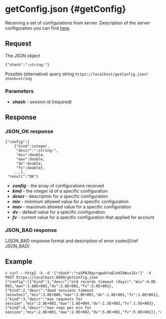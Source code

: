 getConfig.json {#getConfig}
==========

Receiving a set of configurations from server. Description of the server configuration you can find [here](server-config.md).

Request
------------

The JSON object

~~~~~~~~~~~~~{.java}
{"shash":":string:"}
~~~~~~~~~~~~~

Possible (alternative) query string
`https://localhost/getConfig.json?shash=string`

<h3>Parameters</h3>

* _**shash**_ - session id (required)

Response
------------

<h3>JSON_OK response</h3>

~~~~~~~~~~~~~{.java}
{"config":[
    {"kind":integer,
     "descr":":string:",
     "miv":double,
     "mav":double,
     "dv":double,
     "fv":double},
    ...],
 "result":"OK"}
~~~~~~~~~~~~~

* _**config**_ - the array of configurations received
* _**kind**_ - the integer id of a specific configuration
* _**descr**_  - description for a specific configuration
* _**miv**_  - minimum allowed value for a specific configuration
* _**mav**_  - maximum allowed value for a specific configuration
* _**dv**_  - default value for a specific configuration
* _**fv**_  - current value for a specific configuration that applied for account

<h3>JSON_BAD response</h3>
[JSON_BAD response format and description of error codes](\ref JSON_BAD) 

Example
------------
```
> curl --http2 -k -d '{"shash":"ra5PNJRgzrqpwbfw8JvHIkWuxJE="}' -X POST https://localhost:8080/getConfig.json
{"config":[{"kind":1,"descr":"old records timeout (days)","miv":4.0E-003,"mav":1.68E+002,"dv":3.0E+001,"fv":3.0E+001},{"kind":2,"descr":"dead sessions timeout (minutes)","miv":3.0E+000,"mav":3.0E+001,"dv":1.0E+001,"fv":1.0E+001},{"kind":3,"descr":"max requests for session","miv":2.0E+002,"mav":1.0E+004,"dv":1.5E+003,"fv":1.5E+003},{"kind":4,"descr":"max reqs per min for session","miv":2.0E+001,"mav":2.0E+002,"dv":5.0E+001,"fv":5.0E+001}],"result":"OK"}
```
